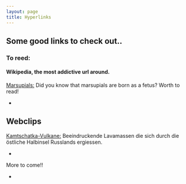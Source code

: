 ```yaml
---
layout: page
title: Hyperlinks
---
```

<body class="theme-base-0d">

## Some good links to check out..
### To reed:
#### Wikipedia, the most addictive url around.

[Marsupials:](https://en.wikipedia.org/wiki/Marsupial)
Did you know that marsupials are born as a fetus? Worth to read!

-





## Webclips

[Kamtschatka-Vulkane:](http://www.spiegel.de/static/360grad/kamtschatka/)
Beeindruckende Lavamassen die sich durch die östliche Halbinsel Russlands ergiessen.

-


More to come!!

+
